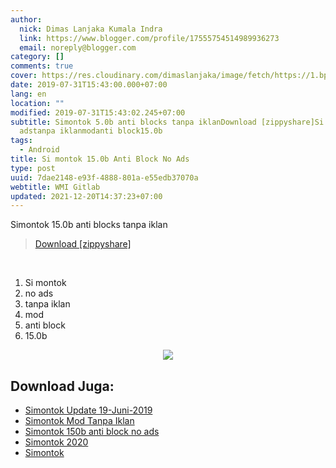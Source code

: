 ```yaml
---
author:
  nick: Dimas Lanjaka Kumala Indra
  link: https://www.blogger.com/profile/17555754514989936273
  email: noreply@blogger.com
category: []
comments: true
cover: https://res.cloudinary.com/dimaslanjaka/image/fetch/https://1.bp.blogspot.com/-KpglWEBljLY/XMevpDPyhkI/AAAAAAAABZw/iCCyiwjIMOsP_geq81zpicf0nm_zceNdgCEwYBhgL/w585/simontok.jpg
date: 2019-07-31T15:43:00.000+07:00
lang: en
location: ""
modified: 2019-07-31T15:43:02.245+07:00
subtitle: Simontok 5.0b anti blocks tanpa iklanDownload [zippyshare]Si montokno
  adstanpa iklanmodanti block15.0b
tags:
  - Android
title: Si montok 15.0b Anti Block No Ads
type: post
uuid: 7dae2148-e93f-4888-801a-e55edb37070a
webtitle: WMI Gitlab
updated: 2021-12-20T14:37:23+07:00
---
```


<div dir="ltr" style="text-align: left;" trbidi="on">Simontok 15.0b anti blocks tanpa iklan<br><blockquote class="tr_bq"><a href="https://www2.zippyshare.com/v/IrbdO73G/file.html" rel="noopener noreferer nofollow" target="_blank">Download [zippyshare]</a></blockquote><br><ol style="text-align: left;"><li>Si montok</li><li>no ads</li><li>tanpa iklan</li><li>mod</li><li>anti block</li><li>15.0b</li></ol></div><div class="separator" style="clear: both; text-align: center;"><a href="https://res.cloudinary.com/dimaslanjaka/image/fetch/https://1.bp.blogspot.com/-KpglWEBljLY/XMevpDPyhkI/AAAAAAAABZw/iCCyiwjIMOsP_geq81zpicf0nm_zceNdgCEwYBhgL/w585/simontok.jpg" imageanchor="1" style="margin-left: 1em; margin-right: 1em;" rel="noopener noreferer nofollow"><img border="0" src="https://res.cloudinary.com/dimaslanjaka/image/fetch/https://1.bp.blogspot.com/-KpglWEBljLY/XMevpDPyhkI/AAAAAAAABZw/iCCyiwjIMOsP_geq81zpicf0nm_zceNdgCEwYBhgL/w585/simontok.jpg" data-original-width="585" data-original-height="585"></a></div>

## Download Juga:
- [Simontok Update 19-Juni-2019](/2019/06/simontok-update-terbaru-19-juni-2019.md)
- [Simontok Mod Tanpa Iklan](/2018/11/download-simontok-mod-no-ads-tanpa-iklan.md)
- [Simontok 150b anti block no ads](/2019/07/si-montok-150b-anti-block-no-ads.md)
- [Simontok 2020](https://sfile.mobi/1wLSds1DBW3)
- [Simontok](https://sfile.mobi/7vXO7p3V6MG)<script>document.querySelectorAll("pre,code");
  pretext.forEach(function (el) {
    el.classList.toggle("notranslate", true);
  });</script>